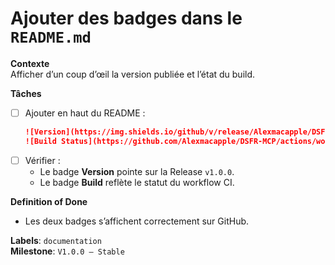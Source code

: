 # Ajouter des badges dans le `README.md`

**Contexte**  
Afficher d’un coup d’œil la version publiée et l’état du build.

**Tâches**  
- [ ] Ajouter en haut du README :  
  ```markdown
  ![Version](https://img.shields.io/github/v/release/Alexmacapple/DSFR-MCP?label=version)
  ![Build Status](https://github.com/Alexmacapple/DSFR-MCP/actions/workflows/ci.yml/badge.svg)
  ```
- [ ] Vérifier :  
  - Le badge **Version** pointe sur la Release `v1.0.0`.  
  - Le badge **Build** reflète le statut du workflow CI.

**Definition of Done**  
- Les deux badges s’affichent correctement sur GitHub.

**Labels**: `documentation`  
**Milestone**: `V1.0.0 – Stable`
